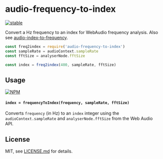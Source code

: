 # audio-frequency-to-index

[![stable](http://badges.github.io/stability-badges/dist/stable.svg)](http://github.com/badges/stability-badges)

Convert a Hz frequency to an index for WebAudio frequency analysis. Also see [audio-index-to-frequency](https://www.npmjs.com/package/audio-frequency-to-index).

```js
const freq2index = require('audio-frequency-to-index')
const sampleRate = audioContext.sampleRate
const fftSize = analyserNode.fftSize

const index = freq2index(400, sampleRate, fftSize)
```

## Usage

[![NPM](https://nodei.co/npm/audio-frequency-to-index.png)](https://www.npmjs.com/package/audio-frequency-to-index)

#### `index = frequencyToIndex(frequency, sampleRate, fftSize)`

Converts `frequency` (in Hz) to an `index` integer using the `audioContext.sampleRate` and `analyserNode.fftSize` from the Web Audio API.

## License

MIT, see [LICENSE.md](http://github.com/Jam3/audio-frequency-to-index/blob/master/LICENSE.md) for details.
